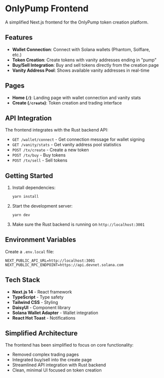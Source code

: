 # OnlyPump Frontend

A simplified Next.js frontend for the OnlyPump token creation platform.

## Features

- **Wallet Connection**: Connect with Solana wallets (Phantom, Solflare, etc.)
- **Token Creation**: Create tokens with vanity addresses ending in "pump"
- **Buy/Sell Integration**: Buy and sell tokens directly from the creation page
- **Vanity Address Pool**: Shows available vanity addresses in real-time

## Pages

- **Home (`/`)**: Landing page with wallet connection and vanity stats
- **Create (`/create`)**: Token creation and trading interface

## API Integration

The frontend integrates with the Rust backend API:

- `GET /wallet/connect` - Get connection message for wallet signing
- `GET /vanity/stats` - Get vanity address pool statistics
- `POST /tx/create` - Create a new token
- `POST /tx/buy` - Buy tokens
- `POST /tx/sell` - Sell tokens

## Getting Started

1. Install dependencies:

   ```bash
   yarn install
   ```

2. Start the development server:

   ```bash
   yarn dev
   ```

3. Make sure the Rust backend is running on `http://localhost:3001`

## Environment Variables

Create a `.env.local` file:

```env
NEXT_PUBLIC_API_URL=http://localhost:3001
NEXT_PUBLIC_RPC_ENDPOINT=https://api.devnet.solana.com
```

## Tech Stack

- **Next.js 14** - React framework
- **TypeScript** - Type safety
- **Tailwind CSS** - Styling
- **DaisyUI** - Component library
- **Solana Wallet Adapter** - Wallet integration
- **React Hot Toast** - Notifications

## Simplified Architecture

The frontend has been simplified to focus on core functionality:

- Removed complex trading pages
- Integrated buy/sell into the create page
- Streamlined API integration with Rust backend
- Clean, minimal UI focused on token creation
